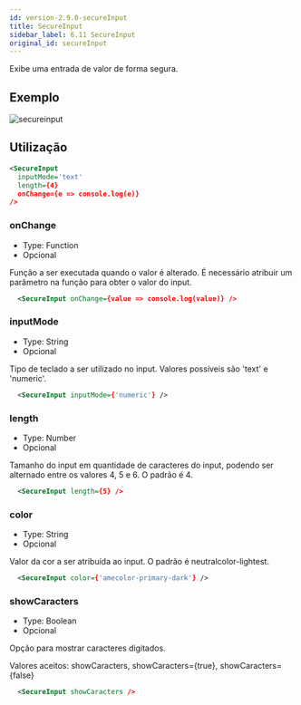 ```yaml
---
id: version-2.9.0-secureInput
title: SecureInput
sidebar_label: 6.11 SecureInput
original_id: secureInput
---
```


Exibe uma entrada de valor de forma segura.

## Exemplo

![secureinput](assets/images_components/v2.0.0/secureinput.png)

## Utilização

```xml
<SecureInput
  inputMode='text'
  length={4}
  onChange={e => console.log(e)}
/>
```

### onChange

- Type: Function
- Opcional

Função a ser executada quando o valor é alterado. É necessário atribuir um parâmetro na função para obter o valor do input.

```xml
  <SecureInput onChange={value => console.log(value)} />
```

### inputMode

- Type: String
- Opcional

Tipo de teclado a ser utilizado no input. Valores possíveis são 'text' e 'numeric'.

```xml
  <SecureInput inputMode={'numeric'} />
```

### length

- Type: Number
- Opcional

Tamanho do input em quantidade de caracteres do input, podendo ser alternado entre os valores 4, 5 e 6. O padrão é 4.

```xml
  <SecureInput length={5} />
```

### color

- Type: String
- Opcional

Valor da cor a ser atribuída ao input. O padrão é neutralcolor-lightest.

```xml
  <SecureInput color={'amecolor-primary-dark'} />
```

### showCaracters

- Type: Boolean
- Opcional

Opção para mostrar caracteres digitados. 

Valores aceitos: showCaracters, showCaracters={true}, showCaracters={false}

```xml
  <SecureInput showCaracters />
```